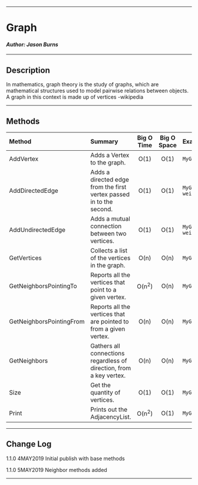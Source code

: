 ------------------------------

# Graph
#### *Author: Jason Burns*

------------------------------

## Description
In mathematics, graph theory is the study of graphs, which are mathematical structures used to model pairwise relations between objects. A graph in this context is made up of vertices -wikipedia

------------------------------

## Methods

| Method | Summary | Big O Time | Big O Space | Example | 
| :----------- | :----------- | :-------------: | :-------------: | :----------- |
| AddVertex | Adds a Vertex to the graph. | O(1) | O(1) | ```MyGraph.AddVertex("A")``` |
| AddDirectedEdge | Adds a directed edge from the first vertex passed in to the second. | O(1) | O(1) | ```MyGraph.AddDirectedEdge(vert1, vert2, weight)``` |
| AddUndirectedEdge | Adds a mutual connection between two vertices. | O(1) | O(1) | ```MyGraph.AddUndirectedEdge(vert1, vert2, weight)``` |
| GetVertices | Collects a list of the vertices in the graph. | O(n) | O(n) | ```MyGraph.GetVertices()``` |
| GetNeighborsPointingTo | Reports all the vertices that point to a given vertex. | O(n<sup>2</sup>) | O(n) | ```MyGraph.GetNeighborsPointingTo(vert1)``` |
| GetNeighborsPointingFrom | Reports all the vertices that are pointed to from a given vertex. | O(n) | O(n) | ```MyGraph.GetNeighborsPointingFrom(vert1)``` |
| GetNeighbors | Gathers all connections regardless of direction, from a key vertex. | O(n) | O(n) | ```MyGraph.GetNeighbors(vert1)``` |
| Size | Get the quantity of vertices. | O(1) | O(1) | ```MyGraph.Size()``` |
| Print | Prints out the AdjacencyList. | O(n<sup>2</sup>) | O(1) | ```MyGraph.Print()``` |

<!-- ![singly_linked_list_0](https://github.com/jasonb315/data-structures-and-algorithms-dn/blob/master/assets/singly_linked_list_0.JPG) <br> -->

------------------------------

## Change Log

1.1.0 4MAY2019 Initial publish with base methods

1.1.0 5MAY2019 Neighbor methods added

------------------------------